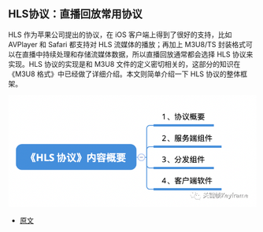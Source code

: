 ## HLS协议：直播回放常用协议

HLS 作为苹果公司提出的协议，在 iOS 客户端上得到了很好的支持，比如 AVPlayer 和 Safari 都支持对 HLS 流媒体的播放；再加上 M3U8/TS 封装格式可以在直播中持续处理和存储流媒体数据，所以直播回放通常都会选择 HLS 协议来实现。HLS 协议的实现是和 M3U8 文件的定义密切相关的，这部分的知识在《M3U8 格式》中已经做了详细介绍。本文则简单介绍一下 HLS 协议的整体框架。

![](./imgs/img_2.png)

- [原文](https://mp.weixin.qq.com/s?__biz=MjM5MTkxOTQyMQ==&mid=2257484829&idx=1&sn=07896e5c1f7cb5451462dfce0b6e6e54&scene=21#wechat_redirect)